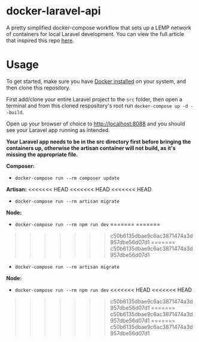 # docker-laravel-api
A pretty simplified docker-compose workflow that sets up a LEMP network of containers for local Laravel development. You can view the full article that inspired this repo [here](https://medium.com/@aschmelyun).


# Usage
To get started, make sure you have [Docker installed](https://https://www.docker.com/products/docker-desktop) on your system, and then clone this repository.

First add/clone your entire Laravel project to the `src` folder, then open a terminal and from this cloned respository's root run `docker-compose up -d --build`.

Open up your browser of choice to [http://localhost:8088](http://localhost:8088) and you should see your Laravel app running as intended. 

**Your Laravel app needs to be in the src directory first before bringing the containers up, otherwise the artisan container will not build, as it's missing the appropriate file.** 

**Composer:**
- `docker-compose run --rm composer update`

**Artisan:**
<<<<<<< HEAD
<<<<<<< HEAD
<<<<<<< HEAD
- `docker-compose run --rm artisan migrate` 

**Node:**
- `docker-compose run --rm npm run dev` 
=======
=======
>>>>>>> c50b6135dbae9c6ac3871474a3d957dbe56d07d1
=======
>>>>>>> c50b6135dbae9c6ac3871474a3d957dbe56d07d1
- `docker-compose run --rm artisan migrate`

**Node:**
- `docker-compose run --rm npm run dev`
<<<<<<< HEAD
<<<<<<< HEAD
>>>>>>> c50b6135dbae9c6ac3871474a3d957dbe56d07d1
=======
>>>>>>> c50b6135dbae9c6ac3871474a3d957dbe56d07d1
=======
>>>>>>> c50b6135dbae9c6ac3871474a3d957dbe56d07d1
